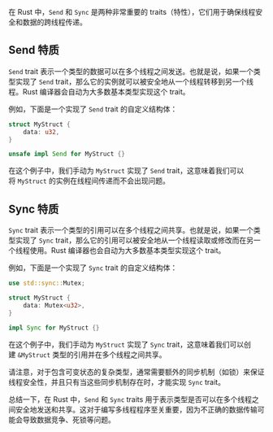 
在 Rust 中，`Send` 和 `Sync` 是两种非常重要的 traits（特性），它们用于确保线程安全和数据的跨线程传递。

## Send 特质

`Send` trait 表示一个类型的数据可以在多个线程之间发送。也就是说，如果一个类型实现了 `Send` trait，那么它的实例就可以被安全地从一个线程转移到另一个线程。Rust 编译器会自动为大多数基本类型实现这个 trait。

例如，下面是一个实现了 `Send` trait 的自定义结构体：

```rust
struct MyStruct {
    data: u32,
}

unsafe impl Send for MyStruct {}
```

在这个例子中，我们手动为 `MyStruct` 实现了 `Send` trait，这意味着我们可以将 `MyStruct` 的实例在线程间传递而不会出现问题。

## Sync 特质

`Sync` trait 表示一个类型的引用可以在多个线程之间共享。也就是说，如果一个类型实现了 `Sync` trait，那么它的引用可以被安全地从一个线程读取或修改而在另一个线程使用。Rust 编译器也会自动为大多数基本类型实现这个 trait。

例如，下面是一个实现了 `Sync` trait 的自定义结构体：

```rust
use std::sync::Mutex;

struct MyStruct {
    data: Mutex<u32>,
}

impl Sync for MyStruct {}
```

在这个例子中，我们手动为 `MyStruct` 实现了 `Sync` trait，这意味着我们可以创建 `&MyStruct` 类型的引用并在多个线程之间共享。

请注意，对于包含可变状态的复杂类型，通常需要额外的同步机制（如锁）来保证线程安全性，并且只有当这些同步机制存在时，才能实现 `Sync` trait。

总结一下，在 Rust 中，`Send` 和 `Sync` traits 用于表示类型是否可以在多个线程之间安全地发送和共享。这对于编写多线程程序至关重要，因为不正确的数据传输可能会导致数据竞争、死锁等问题。